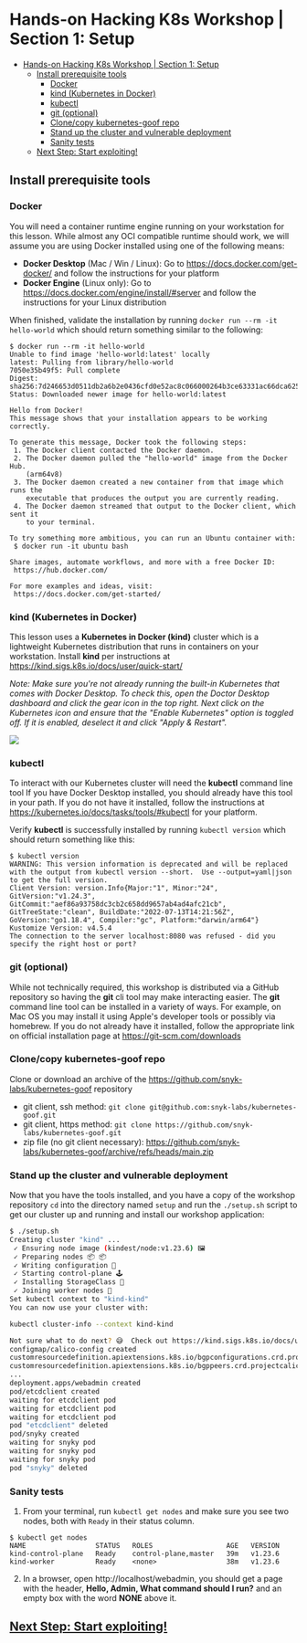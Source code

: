 # Hands-on Hacking K8s Workshop | Section 1: Setup

<!-- TOC -->
* [Hands-on Hacking K8s Workshop | Section 1: Setup](#hands-on-hacking-k8s-workshop--section-1--setup)
  * [Install prerequisite tools](#install-prerequisite-tools)
    * [Docker](#docker)
    * [kind (Kubernetes in Docker)](#kind--kubernetes-in-docker-)
    * [kubectl](#kubectl)
    * [git (optional)](#git--optional-)
    * [Clone/copy kubernetes-goof repo](#clonecopy-kubernetes-goof-repo)
    * [Stand up the cluster and vulnerable deployment](#stand-up-the-cluster-and-vulnerable-deployment)
    * [Sanity tests](#sanity-tests)
  * [Next Step: Start exploiting!](#next-step--start-exploiting-)
<!-- TOC -->

## Install prerequisite tools

### Docker
You will need a container runtime engine running on your workstation for this lesson. While almost any OCI compatible runtime
should work, we will assume you are using Docker installed using one of the following means:
* **Docker Desktop** (Mac / Win / Linux): Go to https://docs.docker.com/get-docker/ and follow the instructions for your platform
* **Docker Engine** (Linux only): Go to https://docs.docker.com/engine/install/#server and follow the instructions for your Linux distribution 

When finished, validate the installation by running `docker run --rm -it hello-world` which should return something similar to the following:
```
$ docker run --rm -it hello-world
Unable to find image 'hello-world:latest' locally
latest: Pulling from library/hello-world
7050e35b49f5: Pull complete
Digest: sha256:7d246653d0511db2a6b2e0436cfd0e52ac8c066000264b3ce63331ac66dca625
Status: Downloaded newer image for hello-world:latest

Hello from Docker!
This message shows that your installation appears to be working correctly.

To generate this message, Docker took the following steps:
 1. The Docker client contacted the Docker daemon.
 2. The Docker daemon pulled the "hello-world" image from the Docker Hub.
    (arm64v8)
 3. The Docker daemon created a new container from that image which runs the
    executable that produces the output you are currently reading.
 4. The Docker daemon streamed that output to the Docker client, which sent it
    to your terminal.

To try something more ambitious, you can run an Ubuntu container with:
 $ docker run -it ubuntu bash

Share images, automate workflows, and more with a free Docker ID:
 https://hub.docker.com/

For more examples and ideas, visit:
 https://docs.docker.com/get-started/
```

### kind (Kubernetes in Docker)
This lesson uses a **Kubernetes in Docker (kind)** cluster which is a lightweight Kubernetes distribution that runs in containers on your workstation.
Install **kind** per instructions at https://kind.sigs.k8s.io/docs/user/quick-start/

_Note: Make sure you're not already running the built-in Kubernetes that comes with Docker Desktop.
To check this, open the Doctor Desktop dashboard and click the gear icon in the top right. Next click on the Kubernetes icon and ensure that the "Enable Kubernetes" option is toggled off.
If it is enabled, deselect it and click "Apply & Restart"._

![](/Users/eric/work/git/kubernetes-goof/workshop/media/01-docker-desktop-prefs.png)

### kubectl
To interact with our Kubernetes cluster will need the **kubectl** command line tool
If you have Docker Desktop installed, you should already have this tool in your path.
If you do not have it installed, follow the instructions at https://kubernetes.io/docs/tasks/tools/#kubectl
for your platform.

Verify **kubectl** is successfully installed by running `kubectl version` which should return something like this:
```
$ kubectl version
WARNING: This version information is deprecated and will be replaced with the output from kubectl version --short.  Use --output=yaml|json to get the full version.
Client Version: version.Info{Major:"1", Minor:"24", GitVersion:"v1.24.3", GitCommit:"aef86a93758dc3cb2c658dd9657ab4ad4afc21cb", GitTreeState:"clean", BuildDate:"2022-07-13T14:21:56Z", GoVersion:"go1.18.4", Compiler:"gc", Platform:"darwin/arm64"}
Kustomize Version: v4.5.4
The connection to the server localhost:8080 was refused - did you specify the right host or port?
```
### git (optional)
While not technically required, this workshop is distributed via a GitHub repository so having the **git** cli tool may make interacting easier.
The **git** command line tool can be installed in a variety of ways.  For example, on Mac OS you may install it using Apple's developer tools or possibly via homebrew.
If you do not already have it installed, follow the appropriate link on official installation page at https://git-scm.com/downloads

### Clone/copy kubernetes-goof repo
Clone or download an archive of the https://github.com/snyk-labs/kubernetes-goof repository
* git client, ssh method: `git clone git@github.com:snyk-labs/kubernetes-goof.git`
* git client, https method: `git clone https://github.com/snyk-labs/kubernetes-goof.git`
* zip file (no git client necessary): https://github.com/snyk-labs/kubernetes-goof/archive/refs/heads/main.zip

### Stand up the cluster and vulnerable deployment
Now that you have the tools installed, and you have a copy of the workshop repository `cd` into the directory named `setup` and run the `./setup.sh` script to get our cluster up and running and install our workshop application:
```bash
$ ./setup.sh
Creating cluster "kind" ...
 ✓ Ensuring node image (kindest/node:v1.23.6) 🖼
 ✓ Preparing nodes 📦 📦
 ✓ Writing configuration 📜
 ✓ Starting control-plane 🕹️
 ✓ Installing StorageClass 💾
 ✓ Joining worker nodes 🚜
Set kubectl context to "kind-kind"
You can now use your cluster with:

kubectl cluster-info --context kind-kind

Not sure what to do next? 😅  Check out https://kind.sigs.k8s.io/docs/user/quick-start/
configmap/calico-config created
customresourcedefinition.apiextensions.k8s.io/bgpconfigurations.crd.projectcalico.org created
customresourcedefinition.apiextensions.k8s.io/bgppeers.crd.projectcalico.org created
...
deployment.apps/webadmin created
pod/etcdclient created
waiting for etcdclient pod
waiting for etcdclient pod
waiting for etcdclient pod
pod "etcdclient" deleted
pod/snyky created
waiting for snyky pod
waiting for snyky pod
waiting for snyky pod
pod "snyky" deleted
```

### Sanity tests
1. From your terminal, run `kubectl get nodes` and make sure you see two nodes, both with `Ready` in their status column.

```kubernetes
$ kubectl get nodes
NAME                 STATUS   ROLES                  AGE   VERSION
kind-control-plane   Ready    control-plane,master   39m   v1.23.6
kind-worker          Ready    <none>                 38m   v1.23.6
```
2. In a browser, open http://localhost/webadmin, you should get a page with the header, **Hello, Admin, What command should I run?** and an empty box with the word **NONE** above it.

## [Next Step: Start exploiting!](02a-exploit.md)
